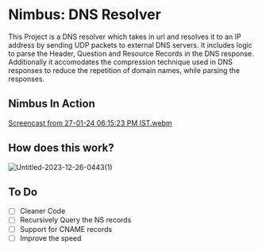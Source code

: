 # Nimbus: DNS Resolver 

This Project is a DNS resolver which takes in url and resolves it to an IP address by sending UDP packets to external DNS servers. 
It includes logic to parse the Header, Question and Resource Records in the DNS response. Additionally it accomodates the compression technique used in DNS responses to 
reduce the repetition of domain names, while parsing the responses.

## Nimbus In Action 
[Screencast from 27-01-24 06:15:23 PM IST.webm](https://github.com/Shofiya2003/DNS-Resolver/assets/86974918/75c1f32f-5b7e-42ea-a39c-7baa8c1741e5)

## How does this work?

![Untitled-2023-12-26-0443(1)](https://github.com/Shofiya2003/DNS-Resolver/assets/86974918/8a28cb3f-5155-48c1-a63d-7ca8be4cfb6b)


## To Do
- [ ] Cleaner Code
- [ ] Recursively Query the NS records
- [ ] Support for CNAME records
- [ ] Improve the speed
